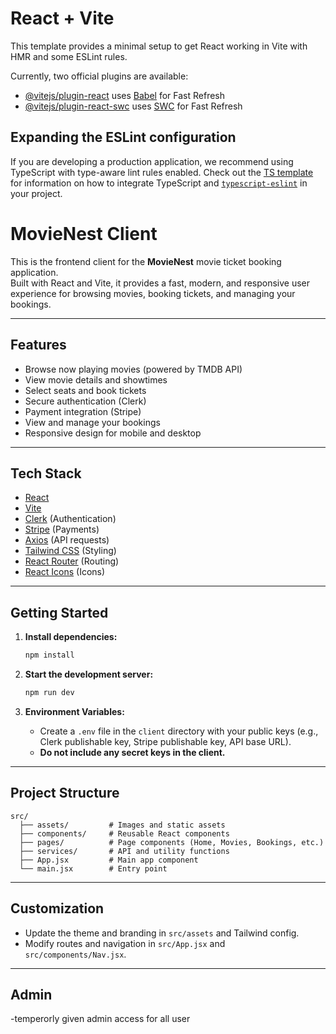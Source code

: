 # React + Vite

This template provides a minimal setup to get React working in Vite with HMR and some ESLint rules.

Currently, two official plugins are available:

- [@vitejs/plugin-react](https://github.com/vitejs/vite-plugin-react/blob/main/packages/plugin-react) uses [Babel](https://babeljs.io/) for Fast Refresh
- [@vitejs/plugin-react-swc](https://github.com/vitejs/vite-plugin-react/blob/main/packages/plugin-react-swc) uses [SWC](https://swc.rs/) for Fast Refresh

## Expanding the ESLint configuration

If you are developing a production application, we recommend using TypeScript with type-aware lint rules enabled. Check out the [TS template](https://github.com/vitejs/vite/tree/main/packages/create-vite/template-react-ts) for information on how to integrate TypeScript and [`typescript-eslint`](https://typescript-eslint.io) in your project.

# MovieNest Client

This is the frontend client for the **MovieNest** movie ticket booking application.  
Built with React and Vite, it provides a fast, modern, and responsive user experience for browsing movies, booking tickets, and managing your bookings.

---

## Features

- Browse now playing movies (powered by TMDB API)
- View movie details and showtimes
- Select seats and book tickets
- Secure authentication (Clerk)
- Payment integration (Stripe)
- View and manage your bookings
- Responsive design for mobile and desktop

---

## Tech Stack

- [React](https://react.dev/)
- [Vite](https://vitejs.dev/)
- [Clerk](https://clerk.com/) (Authentication)
- [Stripe](https://stripe.com/) (Payments)
- [Axios](https://axios-http.com/) (API requests)
- [Tailwind CSS](https://tailwindcss.com/) (Styling)
- [React Router](https://reactrouter.com/) (Routing)
- [React Icons](https://react-icons.github.io/react-icons/) (Icons)

---

## Getting Started

1. **Install dependencies:**
   ```bash
   npm install
   ```

2. **Start the development server:**
   ```bash
   npm run dev
   ```

3. **Environment Variables:**
   - Create a `.env` file in the `client` directory with your public keys (e.g., Clerk publishable key, Stripe publishable key, API base URL).
   - **Do not include any secret keys in the client.**

---

## Project Structure

```
src/
  ├── assets/         # Images and static assets
  ├── components/     # Reusable React components
  ├── pages/          # Page components (Home, Movies, Bookings, etc.)
  ├── services/       # API and utility functions
  ├── App.jsx         # Main app component
  └── main.jsx        # Entry point
```

---

## Customization

- Update the theme and branding in `src/assets` and Tailwind config.
- Modify routes and navigation in `src/App.jsx` and `src/components/Nav.jsx`.

---

## Admin

-temperorly given admin access for all user 

